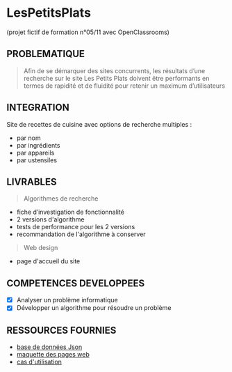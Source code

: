 # LesPetitsPlats

(projet fictif de formation  n°05/11 avec OpenClassrooms)

## PROBLEMATIQUE

> Afin de se démarquer des sites concurrents, les résultats d’une recherche sur le site Les Petits Plats doivent être performants en termes de
rapidité et de fluidité pour retenir un maximum d’utilisateurs

## INTEGRATION

Site de recettes de cuisine avec options de recherche multiples :

- par nom
- par ingrédients
- par appareils
- par ustensiles

## LIVRABLES

> Algorithmes de recherche

- fiche d’investigation de fonctionnalité
- 2 versions d'algorithme
- tests de performance pour les 2 versions
- recommandation de l'algorithme à conserver

> Web design

- page d'accueil du site

## COMPETENCES DEVELOPPEES

- [x] Analyser un problème informatique
- [x] Développer un algorithme pour résoudre un problème

## RESSOURCES FOURNIES

- [base de données Json](https://github.com/OpenClassrooms-Student-Center/P11-front-end-search-engine/blob/master/recipes.js)
- [maquette des pages web](https://www.figma.com/file/xqeE1ZKlHUWi2Efo8r73NK/UI-Design-Les-Petits-Plats-FR?node-id=0%3A1)
- [cas d'utilisation](https://s3-eu-west-1.amazonaws.com/course.oc-static.com/projects/Front-End+V2/P6+Algorithms/Cas+d%E2%80%99utilisation+%2303+Filtrer+les+recettes+dans+l%E2%80%99interface+utilisateur.pdf)
